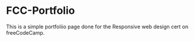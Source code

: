 # FCC-Portfolio

This is a simple portfoliio page done for the Responsive web design cert on freeCodeCamp.
